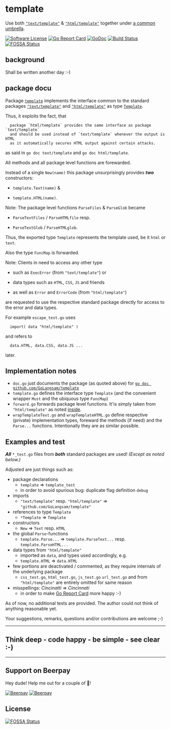 # template
Use both [`"text/template"`](https://godoc.org/github.com/golang/go/src/text/template) &amp; [`"html/template"`](https://godoc.org/github.com/golang/go/src/html/template) together under [a common umbrella](https://github.com/GoLangsam/template).

[![Software License](https:img.shields.io/:license-MIT-blue.svg?style=plastic)](LICENSE.md) [![Go Report Card](https:goreportcard.com/badge/github.com/GoLangsam/template?style=plastic)](https:goreportcard.com/report/github.com/GoLangsam/template) [![GoDoc](https:godoc.org/github.com/GoLangsam/template?status.svg&style=plastic)](https:godoc.org/github.com/GoLangsam/template) [![Build Status](https:travis-ci.org/GoLangsam/template.svg?branch=master&style=plastic)](https:travis-ci.org/GoLangsam/template)
[![FOSSA Status](https://app.fossa.io/api/projects/git%2Bgithub.com%2FGoLangsam%2Ftemplate.svg?type=shield)](https://app.fossa.io/projects/git%2Bgithub.com%2FGoLangsam%2Ftemplate?ref=badge_shield)

## background
Shall be written another day :-)

## package docu

Package [`template`](https://github.com/GoLangsam/template) implements the interface common to the standard packages
[`"text/template"`](https://github.com/golang/go/tree/master/src/text/template) and [`"html/template"`](https://github.com/golang/go/tree/master/src/html/template) as type [`Template`](https://godoc.org/github.com/GoLangsam/template#Template).

Thus, it exploits the fact, that

	  package `html/template` provides the same interface as package `text/template`
	  and should be used instead of `text/template` whenever the output is HTML
	  as it automatically secures HTML output against certain attacks.

as said in `go doc text/template` and `go doc html/template`.

All methods and all package level functions are forewarded.

Instead of a single `New(name)` this package unsurprisingly provides
***two*** constructors:

- `template.Text(name)` &

- `template.HTML(name)`.

Note: The package level functions `ParseFiles` & `ParseGlob` became

- `ParseTextFiles` / `ParseHTMLfile` resp.

- `ParseTextGlob` / `ParseHTMLglob`.

Thus, the exported type `Template` represents the template used,
be it `html` or `text`.

Also the type `FuncMap` is forwarded.

Note: Clients in need to access any other type

- such as `ExecError` (from `"text/template"`) or

- data types such as `HTML`, `CSS`, `JS` and friends

- as well as `Error` and `ErrorCode` (from `"html/template"`)

are requested to use the respective standard package directly for access to the error and data types.

For example `escape_test.go` uses

	  import( data "html/template" )

and refers to

	  data.HTML, data.CSS, data.JS ...

later.

## Implementation notes

- `doc.go` just documents the package (as quoted above)
  for [`go doc github.com/GoLangsam/template`](https:godoc.org/github.com/GoLangsam/template)
- `template.go` defines the interface type `Template`
  (and the convenient wrapper `Must` and the ubiquous type `FuncMap`)
- `forward.go` forwards package level functions.
  It'is simply taken from `"html/template"` as noted [inside](https://github.com/GoLangsam/template/blob/master/forward.go).
- `wrapTemplateText.go` and `wrapTemplateHTML.go` define respective (private) implementation types,
  foreward the methods (if need) and the `Parse...` functions.
  Intentionally they are as similar possible.

## Examples and test

***All*** `*_test.go` files from ***both*** standard packages are used! _(Except as noted below.)_

Adjusted are just things such as:
- package declarations
  - `template` => `template_test`
  - in order to avoid spurious bug: duplicate flag definition `debug` 
- imports
  - `"text/template"` resp. `"html/template"` => `"github.com/GoLangsam/template"`
- references to type `Template`
  - `*Template` => `Template`
- constructors
  - `New` => `Text` resp. `HTML`
- the global `Parse`-functions
  - `template.Parse...` => `template.ParseText...` resp. `template.ParseHTML...` 
- data types from `"html/template"`
  - imported as `data`, and types used accordingly, e.g.
  - `template.HTML` => `data.HTML` 
- few portions are deactivated / commented, as they require internals of the underlying package
  - `css_test.go`, `html_test.go`, `js_test.go` `url_test.go` and from `"html/template"` are entirely omitted for same reason
- misspellings: *Cincinatti* => *Cincinnati*
  - in order to make [Go Report Card](https:goreportcard.com/report/github.com/GoLangsam/template) more happy :-)


As of now, no additional tests are provided. The author could not think of anything reasonable yet.

Your suggestions, remarks, questions and/or contributions are welcome ;-)

---
## Think deep - code happy - be simple - see clear :-)

---
## Support on Beerpay
Hey dude! Help me out for a couple of :beers:!

[![Beerpay](https://beerpay.io/GoLangsam/template/badge.svg?style=beer-square)](https://beerpay.io/GoLangsam/template)  [![Beerpay](https://beerpay.io/GoLangsam/template/make-wish.svg?style=flat-square)](https://beerpay.io/GoLangsam/template?focus=wish)

## License
[![FOSSA Status](https://app.fossa.io/api/projects/git%2Bgithub.com%2FGoLangsam%2Ftemplate.svg?type=large)](https://app.fossa.io/projects/git%2Bgithub.com%2FGoLangsam%2Ftemplate?ref=badge_large)